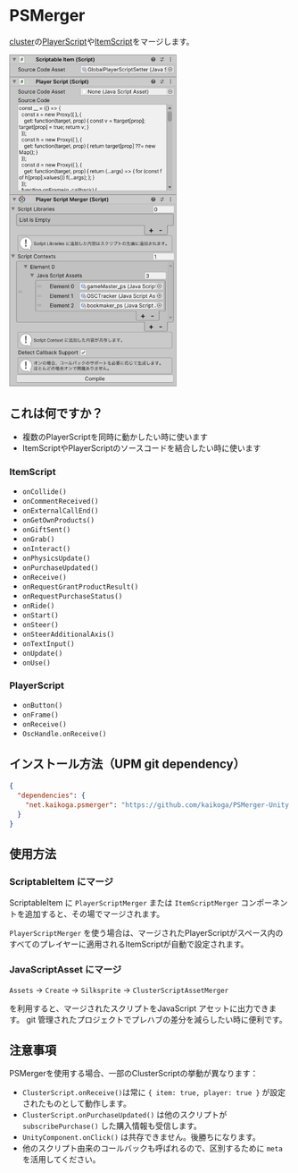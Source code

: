 # PSMerger

[cluster](https://cluster.mu/)の[PlayerScript](https://docs.cluster.mu/script/interfaces/PlayerScript.html)や[ItemScript](https://docs.cluster.mu/script/interfaces/ClusterScript.html)をマージします。

<img src="screenshot.png" width="300" />

## これは何ですか？

- 複数のPlayerScriptを同時に動かしたい時に使います
- ItemScriptやPlayerScriptのソースコードを結合したい時に使います

### ItemScript

- `onCollide()`
- `onCommentReceived()`
- `onExternalCallEnd()`
- `onGetOwnProducts()`
- `onGiftSent()`
- `onGrab()`
- `onInteract()`
- `onPhysicsUpdate()`
- `onPurchaseUpdated()`
- `onReceive()`
- `onRequestGrantProductResult()`
- `onRequestPurchaseStatus()`
- `onRide()`
- `onStart()`
- `onSteer()`
- `onSteerAdditionalAxis()`
- `onTextInput()`
- `onUpdate()`
- `onUse()`

### PlayerScript

- `onButton()`
- `onFrame()`
- `onReceive()`
- `OscHandle.onReceive()`

## インストール方法（UPM git dependency）

```json
{
  "dependencies": {
    "net.kaikoga.psmerger": "https://github.com/kaikoga/PSMerger-Unity.git"
  }
}
```

## 使用方法

### ScriptableItem にマージ

ScriptableItem に `PlayerScriptMerger` または `ItemScriptMerger` コンポーネントを追加すると、その場でマージされます。

`PlayerScriptMerger` を使う場合は、マージされたPlayerScriptがスペース内のすべてのプレイヤーに適用されるItemScriptが自動で設定されます。

### JavaScriptAsset にマージ

`Assets` -> `Create` -> `Silksprite` -> `ClusterScriptAssetMerger`

を利用すると、マージされたスクリプトをJavaScript アセットに出力できます。
git 管理されたプロジェクトでプレハブの差分を減らしたい時に便利です。

## 注意事項

PSMergerを使用する場合、一部のClusterScriptの挙動が異なります：

- `ClusterScript.onReceive()`は常に `{ item: true, player: true }` が設定されたものとして動作します。
- `ClusterScript.onPurchaseUpdated()` は他のスクリプトが `subscribePurchase()` した購入情報も受信します。
- `UnityComponent.onClick()` は共存できません。後勝ちになります。
- 他のスクリプト由来のコールバックも呼ばれるので、区別するために `meta` を活用してください。